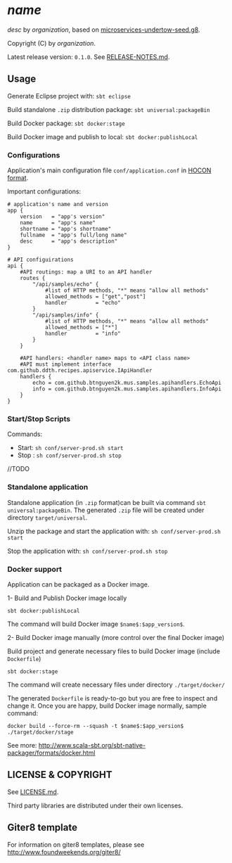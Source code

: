 # $name$

$desc$ by $organization$, based on [microservices-undertow-seed.g8](https://github.com/btnguyen2k/microservices-undertow-seed.g8).

Copyright (C) by $organization$.

Latest release version: `0.1.0`. See [RELEASE-NOTES.md](RELEASE-NOTES.md).

## Usage

Generate Eclipse project with: `sbt eclipse`

Build standalone `.zip` distribution package: `sbt universal:packageBin`

Build Docker package: `sbt docker:stage`

Build Docker image and publish to local: `sbt docker:publishLocal`


### Configurations

Application's main configuration file `conf/application.conf` in [HOCON format](https://github.com/lightbend/config/blob/master/HOCON.md).

Important configurations:

```
# application's name and version
app {
    version   = "app's version"
    name      = "app's name"
    shortname = "app's shortname"
    fullname  = "app's full/long name"
    desc      = "app's description"
}
```

```
# API configuirations
api {
    #API routings: map a URI to an API handler
    routes {
        "/api/samples/echo" {
            #list of HTTP methods, "*" means "allow all methods"
            allowed_methods = ["get","post"]
            handler         = "echo"
        }
        "/api/samples/info" {
            #list of HTTP methods, "*" means "allow all methods"
            allowed_methods = ["*"]
            handler         = "info"
        }
    }

    #API handlers: <handler name> maps to <API class name>
    #API must implement interface com.github.ddth.recipes.apiservice.IApiHandler
    handlers {
        echo = com.github.btnguyen2k.mus.samples.apihandlers.EchoApi
        info = com.github.btnguyen2k.mus.samples.apihandlers.InfoApi
    }
}
```

### Start/Stop Scripts

Commands:

- Start: `sh conf/server-prod.sh start`
- Stop : `sh conf/server-prod.sh stop`

//TODO


### Standalone application

Standalone application (in `.zip` format)can be built via command `sbt universal:packageBin`. The generated `.zip` file will be created under directory `target/universal`.

Unzip the package and start the application with: `sh conf/server-prod.sh start`

Stop the application with: `sh conf/server-prod.sh stop`


### Docker support

Application can be packaged as a Docker image.

1- Build and Publish Docker image locally

```shell
sbt docker:publishLocal
```

The command will build Docker image `$name$:$app_version$`.

2- Build Docker image manually (more control over the final Docker image)

Build project and generate necessary files to build Docker image (include `Dockerfile`)

```shell
sbt docker:stage
```

The command will create necessary files under directory `./target/docker/`

The generated `Dockerfile` is ready-to-go but you are free to inspect and change it. Once you are happy, build Docker image normally, sample command:

```shell
docker build --force-rm --squash -t $name$:$app_version$ ./target/docker/stage
```

See more: http://www.scala-sbt.org/sbt-native-packager/formats/docker.html


## LICENSE & COPYRIGHT

See [LICENSE.md](LICENSE.md).

Third party libraries are distributed under their own licenses.

## Giter8 template

For information on giter8 templates, please see http://www.foundweekends.org/giter8/
